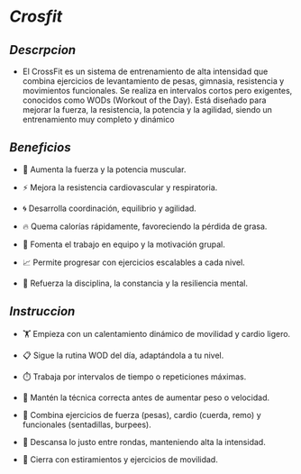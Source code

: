 # *Crosfit*

## *Descrpcion*
* El CrossFit es un sistema de entrenamiento de alta intensidad que combina ejercicios de levantamiento de pesas, gimnasia, resistencia y movimientos funcionales. Se realiza en intervalos cortos pero exigentes, conocidos como WODs (Workout of the Day). Está diseñado para mejorar la fuerza, la resistencia, la potencia y la agilidad, siendo un entrenamiento muy completo y dinámico

## *Beneficios*
* 💪 Aumenta la fuerza y la potencia muscular.

* ⚡ Mejora la resistencia cardiovascular y respiratoria.

* 🌀 Desarrolla coordinación, equilibrio y agilidad.

* 🔥 Quema calorías rápidamente, favoreciendo la pérdida de grasa.

* 👥 Fomenta el trabajo en equipo y la motivación grupal.

* 📈 Permite progresar con ejercicios escalables a cada nivel.

* 🧠 Refuerza la disciplina, la constancia y la resiliencia mental.

## *Instruccion*
*  🏋️ Empieza con un calentamiento dinámico de movilidad y cardio ligero.

* 📋 Sigue la rutina WOD del día, adaptándola a tu nivel.

* ⏱️ Trabaja por intervalos de tiempo o repeticiones máximas.

* 🧍 Mantén la técnica correcta antes de aumentar peso o velocidad.

* 🔄 Combina ejercicios de fuerza (pesas), cardio (cuerda, remo) y funcionales (sentadillas, burpees).

* 🛑 Descansa lo justo entre rondas, manteniendo alta la intensidad.

* 🧘 Cierra con estiramientos y ejercicios de movilidad.
